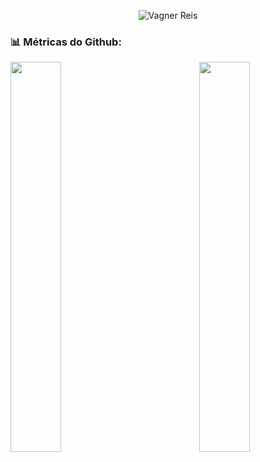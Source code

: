 
<p align="center">
  <img src="https://github.com/vagnereis/vagnereis/raw/main/banner.gif" alt="Vagner Reis">
</p>

<!--
How to make the bio gif ?
Thanks to [matyo91](https://github.com/matyo91)
I made my with https://codesandbox.io/s/github-profile-2ijk7
Then i recorded my screen to gif on Mac with Quicktime  and save result to [assets/github.mov](assets/github.mov)
This [GIF converter](https://ezgif.com/video-to-gif) help me to create a dedicated command that convert MOV to GIF.
Then i save result to [assets/github.gif](assets/github.gif)
-->
<!--
- 📫 Fale comigo em **vagnertech@gmail.com**
- 🔭 I’m currently working on this page. 
- 🔭 Atualmente estou trabalhando nos projetos XXXXX
- 👯 Eu procuro colaborar em **projetos de ciência de dados e IA**
- 📝 Eu regularmente escrevo em
- 💬 Me pergunte sobre **tecnologia, ciência de dados)**
- 📫 Fale comigo em **vagnertech@gmail.com**
- 📄 Saiba mais sobre mim em [https://www.linkedin.com/in/vagner-reis](https://www.linkedin.com/in/vagner-reis)
- ⚡ Habilidades: me comunico bem, gosto de trabalhar em equipe,  me sinto confiante para construir produtos e servicos de software
![GitHub Streak](https://github-readme-streak-stats.herokuapp.com?user=vagnereis&theme=dark&hide_border=true&date_format=n%2Fj%5B%2FY%5D)
![Anurag's GitHub stats](https://github-readme-stats.vercel.app/api?username=vagnereis&show_icons=true&theme=dark)
<p align="left"> <img src="https://komarev.com/ghpvc/?username=vagnereis&label=Profile%20views&color=0e75b6&style=flat" alt="Vagner Reis" /> </p>


<h3 align="left">🔗 Entre em contato comigo:</h3>

<a href="https://linkedin.com/in/vagner-reis" target="blank"><img align="center" src="https://raw.githubusercontent.com/rahuldkjain/github-profile-readme-generator/master/src/images/icons/Social/linked-in-alt.svg" alt="Vagner Reis" height="30" width="40" /></a>

</p>


-->

<h3 align="left"> 📊 Métricas do Github: </h3>
<p></p>
<tr>
<td><img align="left" width="40%" src="https://github-readme-streak-stats.herokuapp.com?user=vagnereis&theme=dark&hide_border=true&date_format=n%2Fj%5B%2FY%5D"></td>

<td><img align="right" width="40%" src="https://github-readme-stats.vercel.app/api?username=vagnereis&show_icons=true&theme=dark"></td>
</tr>
</div>
<p>

